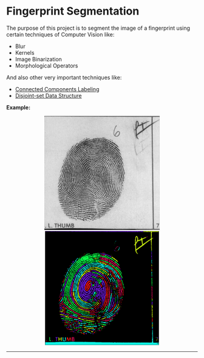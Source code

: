 # Fingerprint Segmentation

The purpose of this project is to segment the image of a fingerprint using certain techniques of Computer Vision like:
* Blur
* Kernels
* Image Binarization
* Morphological Operators

And also other very important techniques like:
* [Connected Components Labeling](https://en.wikipedia.org/wiki/Connected-component_labeling)
* [Disjoint-set Data Structure](https://en.wikipedia.org/wiki/Disjoint-set_data_structure)

**Example:**
<p align="center">
<img src="https://github.com/CarlosCujcuj/Fingerprint-Segmentation/blob/master/imgs/inputImage.png" height="300" /> <img src="https://github.com/CarlosCujcuj/Fingerprint-Segmentation/blob/master/imgs/fprint3_ccl.png" height="300" />
</p>

---
